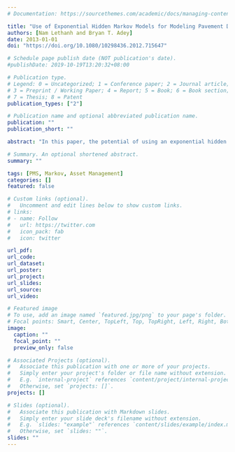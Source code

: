 ```yaml
---
# Documentation: https://sourcethemes.com/academic/docs/managing-content/

title: "Use of Exponential Hidden Markov Models for Modeling Pavement Deterioration"
authors: [Nam Lethanh and Bryan T. Adey]
date: 2013-01-01
doi: "https://doi.org/10.1080/10298436.2012.715647"

# Schedule page publish date (NOT publication's date).
#publishDate: 2019-10-19T13:20:32+08:00

# Publication type.
# Legend: 0 = Uncategorized; 1 = Conference paper; 2 = Journal article;
# 3 = Preprint / Working Paper; 4 = Report; 5 = Book; 6 = Book section;
# 7 = Thesis; 8 = Patent
publication_types: ["2"]

# Publication name and optional abbreviated publication name.
publication: ""
publication_short: ""

abstract: "In this paper, the potential of using an exponential hidden Markov model to model an indicator of pavement condition as a hidden pavement deterioration process, i.e. one that is not directly measurable, is investigated. It is assumed that the evolution of the values of the pavement condition indices can be adequately described using discrete condition states and modelled as a Markov process. It is also assumed that the values of the indices can be measured over time and represented continuously using exponential distributions. The potential advantage of using such a model is illustrated using a real-world example."

# Summary. An optional shortened abstract.
summary: ""

tags: [PMS, Markov, Asset Management]
categories: []
featured: false

# Custom links (optional).
#   Uncomment and edit lines below to show custom links.
# links:
# - name: Follow
#   url: https://twitter.com
#   icon_pack: fab
#   icon: twitter

url_pdf:
url_code:
url_dataset:
url_poster:
url_project:
url_slides:
url_source:
url_video:

# Featured image
# To use, add an image named `featured.jpg/png` to your page's folder.
# Focal points: Smart, Center, TopLeft, Top, TopRight, Left, Right, BottomLeft, Bottom, BottomRight.
image:
  caption: ""
  focal_point: ""
  preview_only: false

# Associated Projects (optional).
#   Associate this publication with one or more of your projects.
#   Simply enter your project's folder or file name without extension.
#   E.g. `internal-project` references `content/project/internal-project/index.md`.
#   Otherwise, set `projects: []`.
projects: []

# Slides (optional).
#   Associate this publication with Markdown slides.
#   Simply enter your slide deck's filename without extension.
#   E.g. `slides: "example"` references `content/slides/example/index.md`.
#   Otherwise, set `slides: ""`.
slides: ""
---
```

